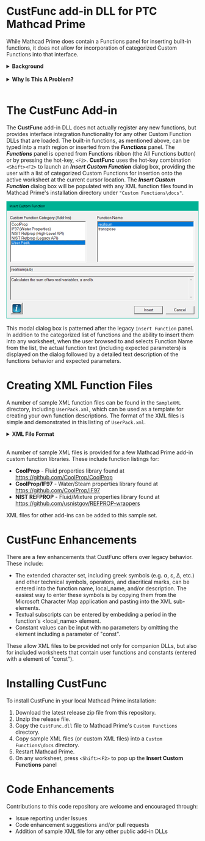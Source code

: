 # CustFunc add-in DLL for PTC Mathcad Prime

While Mathcad Prime does contain a Functions panel for inserting built-in functions, it does not allow for incorporation of categorized Custom Functions into that interface.

<details>
<summary><b>Background</b><br><br></summary>
In the very early versions of Mathcad Prime, PTC carried forward the Legacy Mathcad capability of allowing users to write Custom Functions for Mathcad through a compiled C++ DLL.  These DLLs are placed in the ``Custom Functions`` directory and loaded when Mathcad Prime is launched.  In fact, C++ code for legacy Mathcad Custom Functions (formerly UserEFI functions) can be recompiled as Mathcad Prime Custom Functions with no change the the code (just by linking to the appropriate Mathcad Prime libraries).  This is a great feature of Mathcad Prime since many individuals and companies have built and rely function libraries for Legacy Mathcad. 

Each Custom Function DLL contains the mathematical coding for each function to be added.  Additionally, a a ``FUNCTIONINFO`` structure is supplied that tells Mathcad Prime the address of each callable function, its callable "Mathcad" name, its parameter list, the types of each parameter, and return value type.  When loaded by Mathcad Prime, the first thing the DLL does is register a table of possible error messages and all of the ``FUNCTIONINFO`` structures so that the added functions can be called through the Mathcad interface.

However, one legacy feature that has still not been integrated into Mathcad Prime, is the ability to provide companion XML files that integrate Custom Functions documentation into the Mathcad interface, adding them to the list of internal functions under the Insert Functions panel under their own Function Category. 
</details>

<details>
<summary><b>Why Is This A Problem?</b><br><br></summary>

For DLLs containing a large number of Custom Functions, this means that the user has to know: 

1.	that the functions are loaded, 
2.	the purpose and description of each function, 
3.	the correct syntax to manually type in each function, 
4.	the type, number, and meaning of the parameters required by each function. 

This information has to be memorized or looked up in a reference document outside of Mathcad Prime for every additional function and seriously degrades the usefulness of the Custom Functions capability.  
</details>

# The CustFunc Add-in

The **CustFunc** add-in DLL does not actually register any new functions, but provides interface integration functionality for any other Custom Function DLLs that are loaded.  The built-in functions, as mentioned above, can be typed into a math region or inserted from the **_Functions_** panel.  The **_Functions_** panel is opened from Functions ribbon (the All Functions button) or by pressing the hot-key, `<F2>`.  **CustFunc** uses the hot-key combination `<Shift><F2>` to launch an **_Insert Custom Function_** dialog box, providing the user with a list of categorized Custom Functions for insertion onto the active worksheet at the current cursor location.  The **_Insert Custom Function_** dialog box will be populated with any XML function files found in Mathcad Prime's installation directory under `"Custom Functions\docs"`.

![Insert Custom Functions Panel](.\images\CustFuncPanel.png)

This modal dialog box is patterned after the legacy `Insert Function` panel.  In addition to the categorized list of functions and the ability to insert them into any worksheet, when the user browsed to and selects Function Name from the list, the actual function text (including expected parameters) is displayed on the dialog followed by a detailed text description of the functions behavior and expected parameters.

# Creating XML Function Files

A number of sample XML function files can be found in the `SampleXML` directory, including `UserPack.xml`, which can be used as a template for creating your own function descriptions.  The format of the XML files is simple and demonstrated in this listing of `UserPack.xml`.

<details>
<summary><b>XML File Format</b><br><br></summary>

--- 

```xml
<?xml version="1.0" encoding="UTF-8"?>
<!-- Custom Function file for the Mathcad Prime Demo User Pack functions found in the -->
<!--    installed Custom Functions folder.                                            -->
<!-- To use, compile and build the UserPack demo functions and place the userpack.DLL -->
<!--   in the Custom Functions folder. Then  place this XML file in the Mathcad Prime -->
<!--installation directory under "Custom Functions/docs/".                            -->
<FUNCTIONS>
    <!-- Below are the demo UserPack functions -->
    <!-- First function: realsum -->
    <function>
        <name>realsum</name>                <!-- Function Name used in the dialog box  -->
        <local_name>realsum</local_name>    <!-- Actual function name to be inserted   -->
        <params>a,b</params>                <!-- Parameter list                        -->
        <category>User Pack</category>      <!-- Category under which to list function -->
        <description>Calculates the sum of two real variables, a and b.</description>
    </function>
    <!-- Second function: transpose -->
    <function>
        <name>transpose</name>
        <local_name>transpose</local_name>
        <params>A</params>
        <category>User Pack</category>
        <description>Calculates the transpose of a matrix, A.</description>
    </function>
</FUNCTIONS>
```

As many functions as needed for a specific DLL can be loaded in this XML file, typically under the same `<category>` description.  Each set of functions for distinct DLLs should use a different `<category>` to keep each DLL set small and separate.  This format is 100% compatible with Legacy Mathcad XML files, which can be used directly with **CustFunc**.

> **_NOTE:_** The first line is required and allows extended character sets to be used in the tag elements.

> **_NOTE:_** The `<name>` tag can contain a "user friendly" name and will be inserted into the **CustFunc** dialog box in the Function Name ListBox.  The `<local_name>` is the actual function syntax that will be inserted on the Mathcad Prime worksheet.  These names can be the same.  If `<local_name>` is omitted, the `<name>` tag will be used as the actual function syntax. 

---

</details>

A number of sample XML files is provided for a few Mathcad Prime add-in custom function libraries.  These include function listings for: 
- **CoolProp** - Fluid properties library found at https://github.com/CoolProp/CoolProp
- **CoolProp/IF97** - Water/Steam properties library found at https://github.com/CoolProp/IF97
- **NIST REFPROP** - Fluid/Mixture properties library found at https://github.com/usnistgov/REFPROP-wrappers

XML files for other add-ins can be added to this sample set.

# CustFunc Enhancements

There are a few enhancements that CustFunc offers over legacy behavior.  These include:

- The extended character set, including greek symbols (e.g. α, ε, Δ, etc.) and other technical symbols, operators, and diacritical marks, can be entered into the function name, local_name, and/or description.  The easiest way to enter these symbols is by copying them from the Microsoft Character Map application and pasting into the XML sub-elements. 
- Textual subscripts can be entered by embedding a period in the function's <local_name> element. 
- Constant values can be input with no parameters by omitting the <parameters> element including a parameter of "const". 

These allow XML files to be provided not only for companion DLLs, but also for included worksheets that contain user functions and constants (entered with a <parameter> element of "const").

# Installing CustFunc

To install CustFunc in your local Mathcad Prime installation:  

1. Download the latest release zip file from this repository.
2. Unzip the release file.
3. Copy the `CustFunc.dll` file to Mathcad Prime's `Custom Functions` directory.
4. Copy sample XML files (or custom XML files) into a `Custom Functions\docs` directory.
5. Restart Mathcad Prime.
6. On any worksheet, press `<Shift><F2>` to pop up the **Insert Custom Functions** panel 

# Code Enhancements

Contributions to this code repository are welcome and encouraged through:  

* Issue reporting under Issues
* Code enhancement suggestions and/or pull requests
* Addition of sample XML file for any other public add-in DLLs
